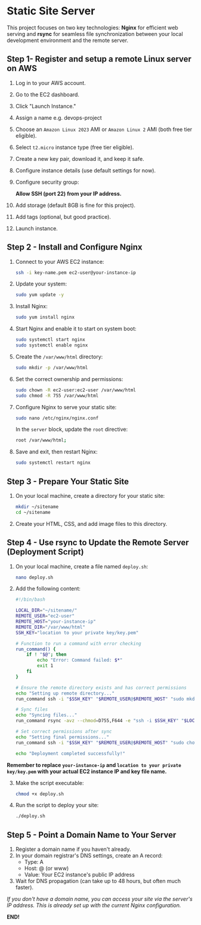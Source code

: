 # Static Site Server

This project focuses on two key technologies: **Nginx** for efficient web serving and **rsync** for seamless file synchronization between your local development environment and the remote server.

## Step 1- Register and setup a remote Linux server on AWS
1. Log in to your AWS account.
2. Go to the EC2 dashboard.
3. Click "Launch Instance."
4. Assign a name e.g. devops-project
5. Choose an `Amazon Linux 2023` AMI or `Amazon Linux 2` AMI (both free tier eligible).
6. Select `t2.micro` instance type (free tier eligible).
7. Create a new key pair, download it, and keep it safe.
7. Configure instance details (use default settings for now).
8. Configure security group:
    
    **Allow SSH (port 22) from your IP address.**
9. Add storage (default 8GB is fine for this project).
10. Add tags (optional, but good practice).
11. Launch instance.

## Step 2 - Install and Configure Nginx
1. Connect to your AWS EC2 instance:
    ```sh
    ssh -i key-name.pem ec2-user@your-instance-ip
    ```
2. Update your system:
    ```sh
    sudo yum update -y
    ```
3. Install Nginx:
    ```sh
    sudo yum install nginx
    ```
4. Start Nginx and enable it to start on system boot:
    ```sh
    sudo systemctl start nginx
    sudo systemctl enable nginx
    ```
5. Create the `/var/www/html` directory:
    ```sh
    sudo mkdir -p /var/www/html
    ```
6. Set the correct ownership and permissions:
    ```sh
    sudo chown -R ec2-user:ec2-user /var/www/html
    sudo chmod -R 755 /var/www/html
    ```
7. Configure Nginx to serve your static site:
    ```sh
    sudo nano /etc/nginx/nginx.conf
    ```
    In the `server` block, update the `root` directive:

    ```sh
    root /var/www/html;
    ```
8. Save and exit, then restart Nginx:
    ```sh
    sudo systemctl restart nginx
    ```

## Step 3 - Prepare Your Static Site
1. On your local machine, create a directory for your static site:
    ```sh
    mkdir ~/sitename
    cd ~/sitename
    ```
2. Create your HTML, CSS, and add image files to this directory.

## Step 4 - Use rsync to Update the Remote Server (Deployment Script)
1. On your local machine, create a file named `deploy.sh`:
    ```sh
    nano deploy.sh
    ```
2. Add the following content:
    ```sh
    #!/bin/bash

    LOCAL_DIR="~/sitename/"
    REMOTE_USER="ec2-user"
    REMOTE_HOST="your-instance-ip"
    REMOTE_DIR="/var/www/html"
    SSH_KEY="location to your private key/key.pem"

    # Function to run a command with error checking
    run_command() {
        if ! "$@"; then
            echo "Error: Command failed: $*"
            exit 1
        fi
    }

    # Ensure the remote directory exists and has correct permissions
    echo "Setting up remote directory..."
    run_command ssh -i "$SSH_KEY" "$REMOTE_USER@$REMOTE_HOST" "sudo mkdir -p $REMOTE_DIR && sudo chown -R $REMOTE_USER:$REMOTE_USER $REMOTE_DIR && sudo chmod -R 755 $REMOTE_DIR"

    # Sync files
    echo "Syncing files..."
    run_command rsync -avz --chmod=D755,F644 -e "ssh -i $SSH_KEY" "$LOCAL_DIR" "$REMOTE_USER@$REMOTE_HOST:$REMOTE_DIR"

    # Set correct permissions after sync
    echo "Setting final permissions..."
    run_command ssh -i "$SSH_KEY" "$REMOTE_USER@$REMOTE_HOST" "sudo chown -R nginx:nginx $REMOTE_DIR && sudo chmod -R 755 $REMOTE_DIR"

    echo "Deployment completed successfully!"
    ```
**Remember to replace `your-instance-ip` and `location to your private key/key.pem` with your actual EC2 instance IP and key file name.**

3. Make the script executable:
    ```sh
    chmod +x deploy.sh
    ```
4. Run the script to deploy your site:
    ```sh
    ./deploy.sh
    ```

## Step 5 - Point a Domain Name to Your Server
1. Register a domain name if you haven't already.
2. In your domain registrar's DNS settings, create an A record:
    - Type: A
    - Host: @ (or www)
    - Value: Your EC2 instance's public IP address
3. Wait for DNS propagation (can take up to 48 hours, but often much faster).

*If you don't have a domain name, you can access your site via the server's IP address. This is already set up with the current Nginx configuration.*

**END!**
